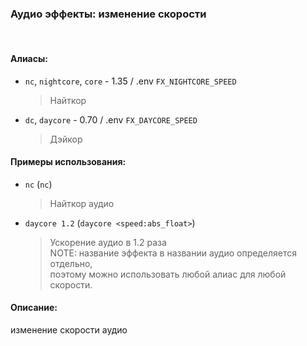 ### **Аудио эффекты: изменение скорости**
<br>

#### **Алиасы**:
- `nc`, `nightcore`, `core` - 1.35 / .env `FX_NIGHTCORE_SPEED`
  > Найткор
- `dc`, `daycore` - 0.70 / .env `FX_DAYCORE_SPEED`
  > Дэйкор



#### **Примеры использования**:
- `nc` (`nc`)
  > Найткор аудио
- `daycore 1.2` (`daycore <speed:abs_float>`)
  > Ускорение аудио в 1.2 раза \
  > NOTE: название эффекта в названии аудио определяется отдельно, \
  > поэтому можно использовать любой алиас для любой скорости.


#### **Описание**:
изменение скорости аудио

